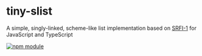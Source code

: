 # tiny-slist

A simple, singly-linked, scheme-like list implementation based on
[SRFI-1](https://srfi.schemers.org/srfi-1/srfi-1.html) for JavaScript
and TypeScript

[![npm module](https://badge.fury.io/js/tiny-slist.svg)](https://www.npmjs.org/package/tiny-slist)
